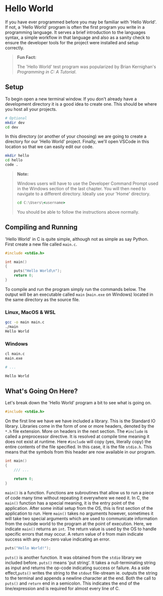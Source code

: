 # Hello World

If you have ever programmed before you may be familiar with 'Hello World'. If not, a 'Hello World' program is often the first program you write in a programming language. It serves a brief introduction to the languages syntax, a simple workflow in that language and also as a sanity check to ensure the developer tools for the project were installed and setup correctly.

> **Fun Fact:**
>
> The 'Hello World' test program was popularized by Brian Kernighan's _Programming in C: A Tutorial_.

## Setup

To begin open a new terminal window. If you don't already have a development directory it is a good idea to create one. This should be where you host all your projects. 

```sh
# Optional
mkdir dev
cd dev
```

In this directory (or another of your choosing) we are going to create a directory for our 'Hello World' project. Finally, we'll open VSCode in this location so that we can easily edit our code.

```sh
mkdir hello
cd hello
code . 
```

> **Note:**
>
> Windows users will have to use the Developer Command Prompt used in the Windows section of the last chapter. You will then need to navigate to a different directory. Ideally use your 'Home' directory.
>
> ```cmd
> cd C:\Users\<username>
> ```
>
> You should be able to follow the instructions above normally.

## Compiling and Running

'Hello World' in C is quite simple, although not as simple as say Python. First create a new file called `main.c`.

```c
#include <stdio.h>

int main()
{
    puts("Hello World\n");
    return 0;
}
```

To compile and run the program simply run the commands below. The output will be an executable called `main` (`main.exe` on Windows) located in the same directory as the source file.

### Linux, MacOS & WSL

```sh
gcc -o main main.c
./main
Hello World
```

### Windows

```sh
cl main.c
main.exe

# ...

Hello World
```

## What's Going On Here?

Let's break down the 'Hello World' program a bit to see what is going on.

```c
#include <stdio.h>
```

On the first line we have we have included a library. This is the Standard IO library. Libraries come in the form of one or more headers, denoted by the `*.h` file extension. More on headers in the next section. The `#include` is called a preprocessor directive. It is resolved at compile time meaning it does not exist at runtime. Here `#include` will copy (yes, literally copy) the entire contents of the file specified. In this case, it is the file `stdio.h`. This means that the symbols from this header are now available in our program.

```c
int main()
{
    /// ...

    return 0;
}
```

`main()` is a function. Functions are subroutines that allow us to run a piece of code many time without repeating it everywhere we need it. In C, the `main()` function has a special meaning, it is the entry point of the application. After some initial setup from the OS, this is first section of the application to run. Here `main()` takes no arguments however, sometimes it will take two special arguments which are used to communicate information from the outside world to the program at the point of execution. Here, we indicate `main()` returns an `int`. The return value is used by the OS to handle specific errors that may occur. A return value of `0` from main indicate success with any non-zero value indicating an error.

```c
puts("Hello World!");
```

`puts()` is another function. It was obtained from the `stdio` library we included before. `puts()` means 'put string'. It takes a null-terminating string as input and returns the op-code indicating success or failure. As a side effect,`puts()` writes the string to the `stdout` file-stream ie. outputs the string to the terminal and appends a newline character at the end. Both the call to `puts()` and `return` end in a semicolon. This indicates the end of the line/expression and is required for almost every line of C.

